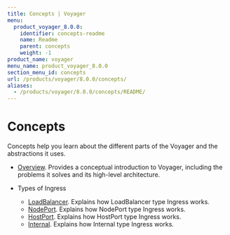```yaml
---
title: Concepts | Voyager
menu:
  product_voyager_8.0.0:
    identifier: concepts-readme
    name: Readme
    parent: concepts
    weight: -1
product_name: voyager
menu_name: product_voyager_8.0.0
section_menu_id: concepts
url: /products/voyager/8.0.0/concepts/
aliases:
  - /products/voyager/8.0.0/concepts/README/
---
```

# Concepts

Concepts help you learn about the different parts of the Voyager and the abstractions it uses.

- [Overview](/docs/concepts/overview.md). Provides a conceptual introduction to Voyager, including the problems it solves and its high-level architecture.

- Types of Ingress
  - [LoadBalancer](/docs/concepts/ingress-types/loadbalancer.md). Explains how LoadBalancer type Ingress works.
  - [NodePort](/docs/concepts/ingress-types/nodeport.md). Explains how NodePort type Ingress works.
  - [HostPort](/docs/concepts/ingress-types/hostport.md). Explains how HostPort type Ingress works.
  - [Internal](/docs/concepts/ingress-types/internal.md). Explains how Internal type Ingress works.
